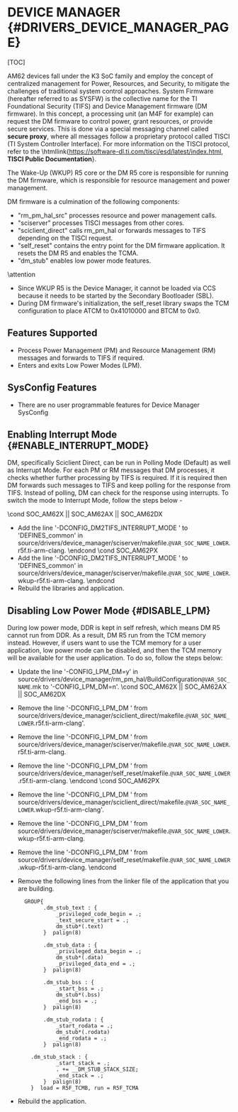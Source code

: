 # DEVICE MANAGER {#DRIVERS_DEVICE_MANAGER_PAGE}

[TOC]

AM62 devices fall under the K3 SoC family and employ the concept of centralized management for Power, Resources, and Security, to mitigate the challenges of traditional system control approaches. System Firmware (hereafter referred to as SYSFW) is the collective name for the TI Foundational Security (TIFS) and Device Management firmware (DM firmware). In this concept, a processing unit (an M4F for example) can request the DM firmware to control power, grant resources, or provide secure services. This is done via a special messaging channel called **secure proxy**, where all messages follow a proprietary protocol called TISCI (TI System Controller Interface). For more information on the TISCI protocol, refer to the \htmllink{https://software-dl.ti.com/tisci/esd/latest/index.html, **TISCI Public Documentation**}.

The Wake-Up (WKUP) R5 core or the DM R5 core is responsible for running the DM firmware, which is responsible for resource management and power management.

DM firmware is a culmination of the following components:
  - "rm_pm_hal_src" processes resource and power management calls.
  - "sciserver" processes TISCI messages from other cores.
  - "sciclient_direct" calls rm_pm_hal or forwards messages to TIFS depending on the TISCI request.
  - "self_reset" contains the entry point for the DM firmware application. It resets the DM R5 and enables the TCMA.
  - "dm_stub" enables low power mode features.

\attention
- Since WKUP R5 is the Device Manager, it cannot be loaded via CCS because it needs to be started by the Secondary Bootloader (SBL).
- During DM firmware's initialization, the self_reset library swaps the TCM configuration to place ATCM to 0x41010000 and BTCM to 0x0.

## Features Supported

- Process Power Management (PM) and Resource Management (RM) messages and forwards to TIFS if required.
- Enters and exits Low Power Modes (LPM).

## SysConfig Features

- There are no user programmable features for Device Manager SysConfig

## Enabling Interrupt Mode {#ENABLE_INTERRUPT_MODE}

DM, specifically Sciclient Direct, can be run in Polling Mode (Default) as well as Interrupt Mode. For each PM or RM messages that DM processes, it checks whether further processing by TIFS is required. If it is required then DM forwards such messages to TIFS and keep polling for the response from TIFS. Instead of polling, DM can check for the response using interrupts. To switch the mode to Interrupt Mode, follow the steps below -

\cond SOC_AM62X || SOC_AM62AX || SOC_AM62DX
  - Add the line '-DCONFIG_DM2TIFS_INTERRUPT_MODE \' to 'DEFINES_common' in source/drivers/device_manager/sciserver/makefile.`@VAR_SOC_NAME_LOWER`.r5f.ti-arm-clang.
\endcond
\cond SOC_AM62PX
  - Add the line '-DCONFIG_DM2TIFS_INTERRUPT_MODE \' to 'DEFINES_common' in source/drivers/device_manager/sciserver/makefile.`@VAR_SOC_NAME_LOWER`.wkup-r5f.ti-arm-clang.
\endcond
  - Rebuild the libraries and application.

## Disabling Low Power Mode {#DISABLE_LPM}

During low power mode, DDR is kept in self refresh, which means DM R5 cannot run from DDR. As a result, DM R5 run from the TCM memory instead. However, if users want to use the TCM memory for a user application, low power mode can be disabled, and then the TCM memory will be available for the user application. To do so, follow the steps below:

  - Update the  line '-CONFIG_LPM_DM=y' in  source/drivers/device_manager/rm_pm_hal/BuildConfiguration`@VAR_SOC_NAME`.mk to '-CONFIG_LPM_DM=n'.
\cond SOC_AM62X || SOC_AM62AX || SOC_AM62DX
  - Remove the  line '-DCONFIG_LPM_DM \' from  source/drivers/device_manager/sciclient_direct/makefile.`@VAR_SOC_NAME_LOWER`.r5f.ti-arm-clang'.
  - Remove the  line '-DCONFIG_LPM_DM \' from  source/drivers/device_manager/sciserver/makefile.`@VAR_SOC_NAME_LOWER`.r5f.ti-arm-clang.
  - Remove the  line '-DCONFIG_LPM_DM \' from  source/drivers/device_manager/self_reset/makefile.`@VAR_SOC_NAME_LOWER`.r5f.ti-arm-clang.
\endcond
\cond SOC_AM62PX
  - Remove the  line '-DCONFIG_LPM_DM \' from  source/drivers/device_manager/sciclient_direct/makefile.`@VAR_SOC_NAME_LOWER`.wkup-r5f.ti-arm-clang'.
  - Remove the  line '-DCONFIG_LPM_DM \' from  source/drivers/device_manager/sciserver/makefile.`@VAR_SOC_NAME_LOWER`.wkup-r5f.ti-arm-clang.
  - Remove the  line '-DCONFIG_LPM_DM \' from  source/drivers/device_manager/self_reset/makefile.`@VAR_SOC_NAME_LOWER`.wkup-r5f.ti-arm-clang.
\endcond
  - Remove the following lines from the linker file of the application that you are building.

          GROUP{
                .dm_stub_text : {
                    _privileged_code_begin = .;
                    _text_secure_start = .;
                    dm_stub*(.text)
                }  palign(8)

                .dm_stub_data : {
                    _privileged_data_begin = .;
                    dm_stub*(.data)
                    _privileged_data_end = .;
                }  palign(8)

                .dm_stub_bss : {
                    _start_bss = .;
                    dm_stub*(.bss)
                    _end_bss = .;
                }  palign(8)

                .dm_stub_rodata : {
                    _start_rodata = .;
                    dm_stub*(.rodata)
                    _end_rodata = .;
                }  palign(8)

            .dm_stub_stack : {
                    _start_stack = .;
                    . += __DM_STUB_STACK_SIZE;
                    _end_stack = .;
                }  palign(8)
            }  load = R5F_TCMB, run = R5F_TCMA
  - Rebuild the application.
